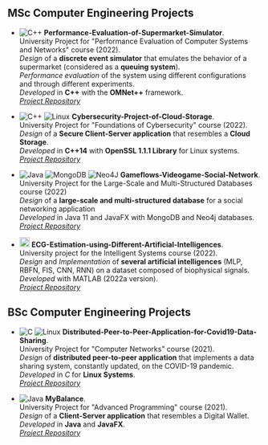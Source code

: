## MSc Computer Engineering Projects

- ![C++](https://img.shields.io/badge/C++-%2300599C.svg?style=flat-square&logo=c%2B%2B&logoColor=white) **Performance-Evaluation-of-Supermarket-Simulator**.  
University Project for "Performance Evaluation of Computer Systems and Networks" course (2022).  
*Design* of a **discrete event simulator** that emulates the behavior of a supermarket (considered as a **queuing system**).   
*Performance evaluation* of the system using different configurations and through different experiments.  
*Developed* in **C++** with the **OMNet++** framework.  
*[Project Repository](https://github.com/FabrizioLanzillo/Performance-Evaluation-of-Supermarket-Simulator)*

- ![C++](https://img.shields.io/badge/C++-%2300599C.svg?style=flat-square&logo=c%2B%2B&logoColor=white) ![Linux](https://img.shields.io/badge/Linux-FCC624?style=flat-square&logo=linux&logoColor=white&&color=darkred) **Cybersecurity-Project-of-Cloud-Storage**.  
University Project for "Foundations of Cybersecurity" course (2022).  
*Design* of a **Secure Client-Server application** that resembles a **Cloud Storage**.  
*Developed* in **C++14** with **OpenSSL 1.1.1 Library** for Linux systems.  
*[Project Repository](https://github.com/FabrizioLanzillo/Cybersecurity-Project-of-Cloud-Storage)*

- ![Java](https://img.shields.io/badge/Java-%23ED8B00.svg?style=flat-square&logo=java&logoColor=white) ![MongoDB](https://img.shields.io/badge/MongoDB-%234ea94b.svg?style=flat-square&logo=mongodb&logoColor=white) ![Neo4J](https://img.shields.io/badge/Neo4j-008CC1?style=flat-square&logo=neo4j&logoColor=white) **Gameflows-Videogame-Social-Network**.  
University Project for the Large-Scale and Multi-Structured Databases course (2022)  
*Design* of a **large-scale and multi-structured database** for a social networking application  
*Developed* in Java 11 and JavaFX with MongoDB and Neo4j databases.  
*[Project Repository](https://github.com/FabrizioLanzillo/Gameflows-Videogame-Social-Network)*

- <img src="https://upload.wikimedia.org/wikipedia/commons/thumb/2/21/Matlab_Logo.png/667px-Matlab_Logo.png" alt="MATLAB" height="20px"/> **ECG-Estimation-using-Different-Artificial-Intelligences**.  
University project for the Intelligent Systems course (2022).  
*Design* and *Implementation* of **several artificial intelligences** (MLP, RBFN, FIS, CNN, RNN) on a dataset composed of biophysical signals.  
*Developed* with MATLAB (2022a version).  
*[Project Repository](https://github.com/FabrizioLanzillo/ECG-Estimation-using-Different-Artificial-Intelligences)*

## BSc Computer Engineering Projects

- ![C](https://img.shields.io/badge/C-%2300599C.svg?style=flat-square&logo=c&logoColor=white) ![Linux](https://img.shields.io/badge/Linux-FCC624?style=flat-square&logo=linux&logoColor=white&&color=darkred) **Distributed-Peer-to-Peer-Application-for-Covid19-Data-Sharing**.  
University Project for "Computer Networks" course (2021).  
*Design* of **distributed peer-to-peer application** that implements a data sharing system, constantly updated, on the COVID-19 pandemic.  
*Developed* in *C* for **Linux Systems**.  
*[Project Repository](https://github.com/FabrizioLanzillo/Distributed-Peer-to-Peer-Application-for-Covid19-Data-Sharing)*

- ![Java](https://img.shields.io/badge/Java-%23ED8B00.svg?style=flat-square&logo=java&logoColor=white) **MyBalance**.  
University Project for "Advanced Programming" course (2021).  
*Design* of a **Client-Server application** that resembles a Digital Wallet.  
*Developed* in **Java** and **JavaFX**.  
*[Project Repository](https://github.com/FabrizioLanzillo/MyBalance)*

